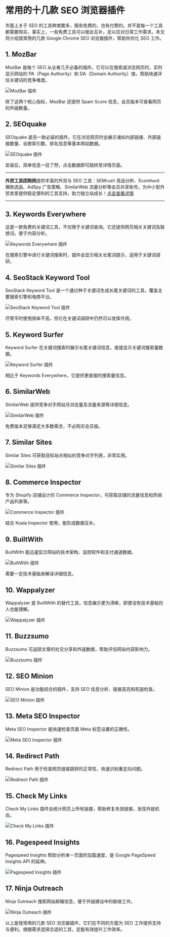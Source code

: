 # 常用的十几款 SEO 浏览器插件

市面上关于 SEO 的工具种类繁多，既有免费的，也有付费的。并不是每一个工具都需要购买，事实上，一些免费工具可以彼此互补，足以应对日常工作需求。本文将介绍我常用的几款 Google Chrome SEO 浏览器插件，帮助你优化 SEO 工作。

## **1. MozBar**

MozBar 是每个 SEO 从业者几乎必备的插件。它可以在搜索或浏览网页时，实时显示网站的 PA（Page Authority）和 DA（Domain Authority）值，帮助快速评估关键词的竞争难度。

![MozBar 插件](https://yvesyu.com/wp-content/uploads/a-dozen-popular-seo-browser-plugins-0.png)

除了这两个核心指标，MozBar 还提供 Spam Score 信息，会员版本可查看网页的外链数量。

## **2. SEOquake**

SEOquake 是另一款必装的插件。它在浏览网页时会展示诸如内部链接、外部链接数量、谷歌索引数、排名信息等基本网站数据。

![SEOquake 插件](https://yvesyu.com/wp-content/uploads/a-dozen-popular-seo-browser-plugins-1.png)

安装后，简单信息一目了然，点击数据即可跳转至详情页面。

---

**外贸工具团购网**提供丰富的外贸与 SEO 工具：SEMrush 竞品分析、Ecomhunt 爆款选品、AdSpy 广告策略、SimilarWeb 流量分析等会员共享账号。为中小型外贸卖家提供稳定便利的工具支持，助力独立站成长！[点击查看详情](https://bit.ly/waimao518)

---

## **3. Keywords Everywhere**

这是一款免费的关键词工具，不仅限于关键词查询。它还提供网页相关关键词及联想词，便于内容分析。

![Keywords Everywhere 插件](https://yvesyu.com/wp-content/uploads/a-dozen-popular-seo-browser-plugins-2.png)

在搜索引擎中进行关键词搜索时，插件会显示相关长尾词提示，适用于关键词调研。

## **4. SeoStack Keyword Tool**

SeoStack Keyword Tool 是一个通过种子关键词生成长尾关键词的工具，覆盖主要搜索引擎和电商平台。

![SeoStack Keyword Tool 插件](https://yvesyu.com/wp-content/uploads/a-dozen-popular-seo-browser-plugins-3.png)

尽管平时使用频率不高，但它在关键词调研中仍然可以发挥作用。

## **5. Keyword Surfer**

Keyword Surfer 在关键词搜索时展示长尾关键词信息，直接显示关键词搜索量数据。

![Keyword Surfer 插件](https://yvesyu.com/wp-content/uploads/a-dozen-popular-seo-browser-plugins-4-1024x573.png)

相比于 Keywords Everywhere，它提供更直接的搜索量信息。

## **6. SimilarWeb**

SimilarWeb 提供竞争对手网站月浏览量及流量来源等详细信息。

![SimilarWeb 插件](https://yvesyu.com/wp-content/uploads/a-dozen-popular-seo-browser-plugins-5.png)

免费版本足够满足大多数需求，不必购买会员版。

## **7. Similar Sites**

Similar Sites 可获取目标站点相似的竞争对手列表，非常实用。

![Similar Sites 插件](https://yvesyu.com/wp-content/uploads/a-dozen-popular-seo-browser-plugins-6-1024x810.png)

## **8. Commerce Inspector**

专为 Shopify 店铺设计的 Commerce Inspector，可获取店铺的流量信息和热销产品列表等。

![Commerce Inspector 插件](https://yvesyu.com/wp-content/uploads/a-dozen-popular-seo-browser-plugins-7.png)

结合 Koala Inspector 使用，能形成数据互补。

## **9. BuiltWith**

BuiltWith 能迅速显示网站的技术架构、监控软件和支付通道数据。

![BuiltWith 插件](https://yvesyu.com/wp-content/uploads/a-dozen-popular-seo-browser-plugins-8-1024x610.png)

需要一定技术基础来解读详细信息。

## **10. Wappalyzer**

Wappalyzer 是 BuiltWith 的替代工具，信息展示更为清晰，即便没有技术基础的人也能理解。

![Wappalyzer 插件](https://yvesyu.com/wp-content/uploads/a-dozen-popular-seo-browser-plugins-9.png)

## **11. Buzzsumo**

Buzzsumo 可追踪文章的社交分享和外链数据，帮助评估网站内容影响力。

![Buzzsumo 插件](https://yvesyu.com/wp-content/uploads/a-dozen-popular-seo-browser-plugins-10.png)

## **12. SEO Minion**

SEO Minion 是功能综合的插件，支持 SEO 信息分析、链接高亮和死链检查。

![SEO Minion 插件](https://yvesyu.com/wp-content/uploads/a-dozen-popular-seo-browser-plugins-11.png)

## **13. Meta SEO Inspector**

Meta SEO Inspector 能快速检查页面 Meta 标签设置的正确性。

![Meta SEO Inspector 插件](https://yvesyu.com/wp-content/uploads/a-dozen-popular-seo-browser-plugins-12-1024x574.png)

## **14. Redirect Path**

Redirect Path 用于检查网页链接跳转的正常性，快速识别重定向问题。

![Redirect Path 插件](https://yvesyu.com/wp-content/uploads/a-dozen-popular-seo-browser-plugins-13.png)

## **15. Check My Links**

Check My Links 插件会统计网页上所有链接，帮助修复失效链接，发现外链机会。

![Check My Links 插件](https://yvesyu.com/wp-content/uploads/a-dozen-popular-seo-browser-plugins-14.png)

## **16. Pagespeed Insights**

Pagespeed Insights 帮助分析单一页面的加载速度，是 Google PageSpeed Insights API 的延伸。

![Pagespeed Insights 插件](https://yvesyu.com/wp-content/uploads/a-dozen-popular-seo-browser-plugins-15.png)

## **17. Ninja Outreach**

Ninja Outreach 搜索网站邮箱信息，便于外链建设中的联络工作。

![Ninja Outreach 插件](https://yvesyu.com/wp-content/uploads/a-dozen-popular-seo-browser-plugins-16-1024x569.png)

以上是我常用的几款 SEO 浏览器插件，它们在不同的方面为 SEO 工作提供支持与便利。根据需求选择合适的工具，定能有效提升工作效率。

